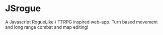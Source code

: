 # JSrogue
A Javascript RogueLike / TTRPG inspired web-app. Turn based movement and long range combat and map editing!
